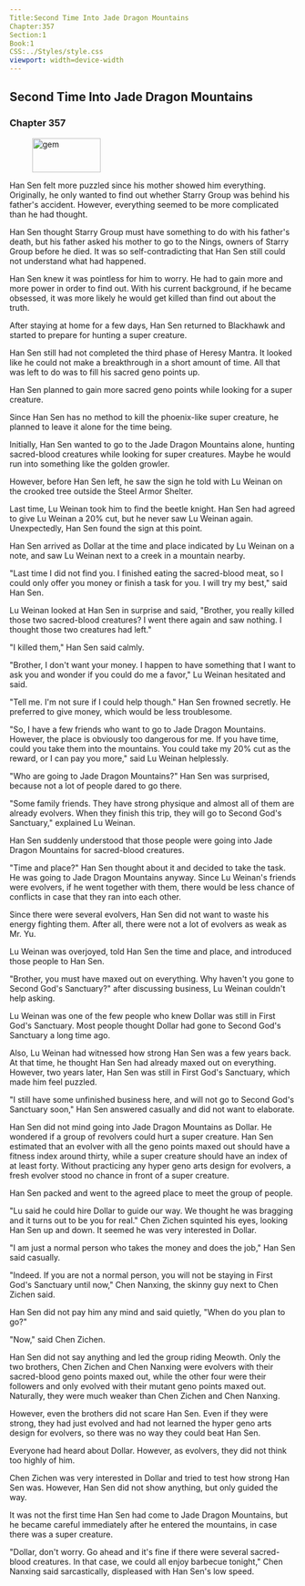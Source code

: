 ```yaml
---
Title:Second Time Into Jade Dragon Mountains 
Chapter:357 
Section:1 
Book:1 
CSS:../Styles/style.css 
viewport: width=device-width
---
```

  
## Second Time Into Jade Dragon Mountains
### Chapter 357
  
<figure>
	<img src="../Images/gem.gif" alt="gem" id="gem" width="120" height="60" />
</figure>
  

  
Han Sen felt more puzzled since his mother showed him everything. Originally, he only wanted to find out whether Starry Group was behind his father's accident. However, everything seemed to be more complicated than he had thought.

Han Sen thought Starry Group must have something to do with his father's death, but his father asked his mother to go to the Nings, owners of Starry Group before he died. It was so self-contradicting that Han Sen still could not understand what had happened.

Han Sen knew it was pointless for him to worry. He had to gain more and more power in order to find out. With his current background, if he became obsessed, it was more likely he would get killed than find out about the truth.

After staying at home for a few days, Han Sen returned to Blackhawk and started to prepare for hunting a super creature.

Han Sen still had not completed the third phase of Heresy Mantra. It looked like he could not make a breakthrough in a short amount of time. All that was left to do was to fill his sacred geno points up.

Han Sen planned to gain more sacred geno points while looking for a super creature.

Since Han Sen has no method to kill the phoenix-like super creature, he planned to leave it alone for the time being.

Initially, Han Sen wanted to go to the Jade Dragon Mountains alone, hunting sacred-blood creatures while looking for super creatures. Maybe he would run into something like the golden growler.

However, before Han Sen left, he saw the sign he told with Lu Weinan on the crooked tree outside the Steel Armor Shelter.

Last time, Lu Weinan took him to find the beetle knight. Han Sen had agreed to give Lu Weinan a 20% cut, but he never saw Lu Weinan again. Unexpectedly, Han Sen found the sign at this point.

Han Sen arrived as Dollar at the time and place indicated by Lu Weinan on a note, and saw Lu Weinan next to a creek in a mountain nearby.

"Last time I did not find you. I finished eating the sacred-blood meat, so I could only offer you money or finish a task for you. I will try my best," said Han Sen.

Lu Weinan looked at Han Sen in surprise and said, "Brother, you really killed those two sacred-blood creatures? I went there again and saw nothing. I thought those two creatures had left."

"I killed them," Han Sen said calmly.

"Brother, I don't want your money. I happen to have something that I want to ask you and wonder if you could do me a favor," Lu Weinan hesitated and said.

"Tell me. I'm not sure if I could help though." Han Sen frowned secretly. He preferred to give money, which would be less troublesome.

"So, I have a few friends who want to go to Jade Dragon Mountains. However, the place is obviously too dangerous for me. If you have time, could you take them into the mountains. You could take my 20% cut as the reward, or I can pay you more," said Lu Weinan helplessly.

"Who are going to Jade Dragon Mountains?" Han Sen was surprised, because not a lot of people dared to go there.

"Some family friends. They have strong physique and almost all of them are already evolvers. When they finish this trip, they will go to Second God's Sanctuary," explained Lu Weinan.

Han Sen suddenly understood that those people were going into Jade Dragon Mountains for sacred-blood creatures.

"Time and place?" Han Sen thought about it and decided to take the task. He was going to Jade Dragon Mountains anyway. Since Lu Weinan's friends were evolvers, if he went together with them, there would be less chance of conflicts in case that they ran into each other.

Since there were several evolvers, Han Sen did not want to waste his energy fighting them. After all, there were not a lot of evolvers as weak as Mr. Yu.

Lu Weinan was overjoyed, told Han Sen the time and place, and introduced those people to Han Sen.

"Brother, you must have maxed out on everything. Why haven't you gone to Second God's Sanctuary?" after discussing business, Lu Weinan couldn't help asking.

Lu Weinan was one of the few people who knew Dollar was still in First God's Sanctuary. Most people thought Dollar had gone to Second God's Sanctuary a long time ago.

Also, Lu Weinan had witnessed how strong Han Sen was a few years back. At that time, he thought Han Sen had already maxed out on everything. However, two years later, Han Sen was still in First God's Sanctuary, which made him feel puzzled.

"I still have some unfinished business here, and will not go to Second God's Sanctuary soon," Han Sen answered casually and did not want to elaborate.

Han Sen did not mind going into Jade Dragon Mountains as Dollar. He wondered if a group of revolvers could hurt a super creature. Han Sen estimated that an evolver with all the geno points maxed out should have a fitness index around thirty, while a super creature should have an index of at least forty. Without practicing any hyper geno arts design for evolvers, a fresh evolver stood no chance in front of a super creature.

Han Sen packed and went to the agreed place to meet the group of people.

"Lu said he could hire Dollar to guide our way. We thought he was bragging and it turns out to be you for real." Chen Zichen squinted his eyes, looking Han Sen up and down. It seemed he was very interested in Dollar.

"I am just a normal person who takes the money and does the job," Han Sen said casually.

"Indeed. If you are not a normal person, you will not be staying in First God's Sanctuary until now," Chen Nanxing, the skinny guy next to Chen Zichen said.

Han Sen did not pay him any mind and said quietly, "When do you plan to go?"

"Now," said Chen Zichen.

Han Sen did not say anything and led the group riding Meowth. Only the two brothers, Chen Zichen and Chen Nanxing were evolvers with their sacred-blood geno points maxed out, while the other four were their followers and only evolved with their mutant geno points maxed out. Naturally, they were much weaker than Chen Zichen and Chen Nanxing.

However, even the brothers did not scare Han Sen. Even if they were strong, they had just evolved and had not learned the hyper geno arts design for evolvers, so there was no way they could beat Han Sen.

Everyone had heard about Dollar. However, as evolvers, they did not think too highly of him.

Chen Zichen was very interested in Dollar and tried to test how strong Han Sen was. However, Han Sen did not show anything, but only guided the way.

It was not the first time Han Sen had come to Jade Dragon Mountains, but he became careful immediately after he entered the mountains, in case there was a super creature.

"Dollar, don't worry. Go ahead and it's fine if there were several sacred-blood creatures. In that case, we could all enjoy barbecue tonight," Chen Nanxing said sarcastically, displeased with Han Sen's low speed.